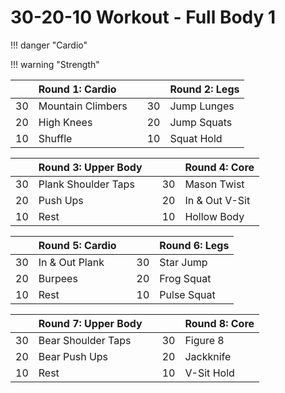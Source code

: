 # 30-20-10 Workout - Full Body 1

!!! danger "Cardio"

!!! warning "Strength"

|    | Round 1: Cardio   |    |    | Round 2: Legs  |
|---:|:------------------|----|---:|:---------------|
| 30 | Mountain Climbers |    | 30 | Jump Lunges    |
| 20 | High Knees        |    | 20 | Jump Squats    |
| 10 | Shuffle           |    | 10 | Squat Hold     |

|    | Round 3: Upper Body |    |    | Round 4: Core  |
|---:|:--------------------|----|---:|:---------------|
| 30 | Plank Shoulder Taps |    | 30 | Mason Twist    |
| 20 | Push Ups            |    | 20 | In & Out V-Sit |
| 10 | Rest                |    | 10 | Hollow Body    |

|    | Round 5: Cardio   |    |    | Round 6: Legs  |
|---:|:------------------|----|---:|:---------------|
| 30 | In & Out Plank    |    | 30 | Star Jump      |
| 20 | Burpees           |    | 20 | Frog Squat     |
| 10 | Rest              |    | 10 | Pulse Squat    |

|    | Round 7: Upper Body |    |    | Round 8: Core  |
|---:|:--------------------|----|---:|:---------------|
| 30 | Bear Shoulder Taps  |    | 30 | Figure 8       |
| 20 | Bear Push Ups       |    | 20 | Jackknife      |
| 10 | Rest                |    | 10 | V-Sit Hold     |